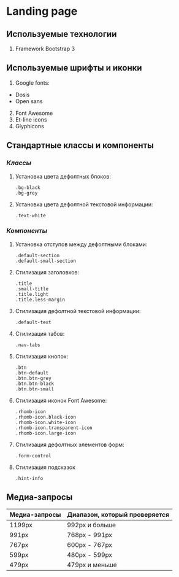 **Landing page**
================
**Используемые технологии**
--------------------------
1. Framework Bootstrap 3

**Используемые шрифты и иконки**
--------------------------------
1. Google fonts:  
* Dosis
* Open sans
2. Font Awesome
3. Et-line icons
4. Glyphicons

**Стандартные классы и компоненты**
-----------------------------------
### ***Классы***
1. Установка цвета дефолтных блоков:
     ```
     .bg-black
     .bg-grey
     ```
2. Установка цвета дефолтной текстовой информации:
     ```
     .text-white
     ```
### ***Компоненты***
1. Установка отступов между дефолтными блоками:
     ```
     .default-section
     .default-small-section
     ```
2. Стилизация заголовков:
     ```
     .title
     .small-title
     .title.light
     .title.less-margin
     ``` 
3. Стилизация дефолтной текстовой информации:
     ```
     .default-text
     ```
4. Стилизация табов:
     ```
     .nav-tabs
     ```
5. Стилизация кнопок:
     ```
     .btn
     .btn-default
     .btn.btn-grey
     .btn.btn-black
     .btn.btn-small
     ```
6. Стилизация иконок Font Awesome:
     ```
     .rhomb-icon
     .rhomb-icon.black-icon
     .rhomb-icon.white-icon
     .rhomb-icon.transparent-icon
     .rhomb-icon.large-icon
     ```
7. Стилизация дефолтных элементов форм:
     ```
     .form-control
     ```
8. Стилизация подсказок
     ```
     .hint-info
     ```

**Медиа-запросы**
-----------------

|Медиа-запросы| Диапазон, который проверяется|
|:------------|:-----------------------------|
|1199px       | 992px и больше               |
|991px        | 768px - 991px                |
|767px        | 600px - 767px                |
|599px        | 480px - 599px                |
|479px        | 479px и меньше               |
